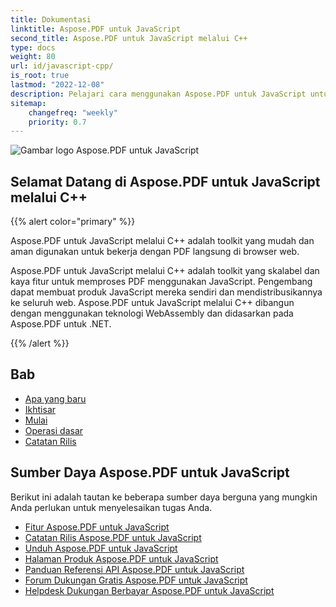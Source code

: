 ```yaml
---
title: Dokumentasi
linktitle: Aspose.PDF untuk JavaScript
second_title: Aspose.PDF untuk JavaScript melalui C++
type: docs
weight: 80
url: id/javascript-cpp/
is_root: true
lastmod: "2022-12-08"
description: Pelajari cara menggunakan Aspose.PDF untuk JavaScript untuk membuat aplikasi pemrosesan dokumen PDF di browser.
sitemap:
    changefreq: "weekly"
    priority: 0.7
---
```

![Gambar logo Aspose.PDF untuk JavaScript](aspose_pdf-for-javascript-cpp.png)

<h2>Selamat Datang di Aspose.PDF untuk JavaScript melalui C++</h2>

{{% alert color="primary" %}}

Aspose.PDF untuk JavaScript melalui C++ adalah toolkit yang mudah dan aman digunakan untuk bekerja dengan PDF langsung di browser web.

Aspose.PDF untuk JavaScript melalui C++ adalah toolkit yang skalabel dan kaya fitur untuk memproses PDF menggunakan JavaScript. Pengembang dapat membuat produk JavaScript mereka sendiri dan mendistribusikannya ke seluruh web. Aspose.PDF untuk JavaScript melalui C++ dibangun dengan menggunakan teknologi WebAssembly dan didasarkan pada Aspose.PDF untuk .NET.

{{% /alert %}}

<h2>Bab</h2>

- [Apa yang baru](/pdf/javascript-cpp/whatsnew/)
- [Ikhtisar](/pdf/javascript-cpp/overview/)
- [Mulai](/pdf/javascript-cpp/get-started/)
- [Operasi dasar](/pdf/javascript-cpp/basic-operations/)
- [Catatan Rilis](https://releases.aspose.com/pdf/javascriptcpp/release-notes/)

<h2>Sumber Daya Aspose.PDF untuk JavaScript</h2>

Berikut ini adalah tautan ke beberapa sumber daya berguna yang mungkin Anda perlukan untuk menyelesaikan tugas Anda.

- [Fitur Aspose.PDF untuk JavaScript](/pdf/javascript-cpp/key-features/)
- [Catatan Rilis Aspose.PDF untuk JavaScript](https://releases.aspose.com/pdf/javascriptcpp/release-notes/)
- [Unduh Aspose.PDF untuk JavaScript](https://releases.aspose.com/pdf/javascriptcpp/)
- [Halaman Produk Aspose.PDF untuk JavaScript](https://products.aspose.com/pdf/javascript-cpp/)
- [Panduan Referensi API Aspose.PDF untuk JavaScript](https://reference.aspose.com/pdf/javascript-cpp/)
- [Forum Dukungan Gratis Aspose.PDF untuk JavaScript](https://forum.aspose.com/c/pdf/10)
- [Helpdesk Dukungan Berbayar Aspose.PDF untuk JavaScript](https://helpdesk.aspose.com/)